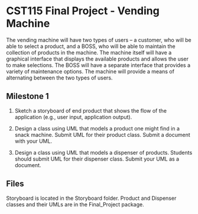 # CST115 Final Project - Vending Machine

The vending machine will have two types of users – a customer, who will be able to select a product, and a BOSS, who will be able to maintain the collection of products in the machine.  The machine itself will have a graphical interface that displays the available products and allows the user to make selections.  The BOSS will have a separate interface that provides a variety of maintenance options.  The machine will provide a means of alternating between the two types of users.

## Milestone 1

1. Sketch a storyboard of end product that shows the flow of the application (e.g., user input, application output).

2. Design a class using UML that models a product one might find in a snack machine. Submit UML for their product class. Submit a document with your UML.

3. Design a class using UML that models a dispenser of products. Students should submit UML for their dispenser class. Submit your UML as a document. 

## Files

Storyboard is located in the Storyboard folder.
Product and Dispenser classes and their UMLs are in the Final_Project package.
